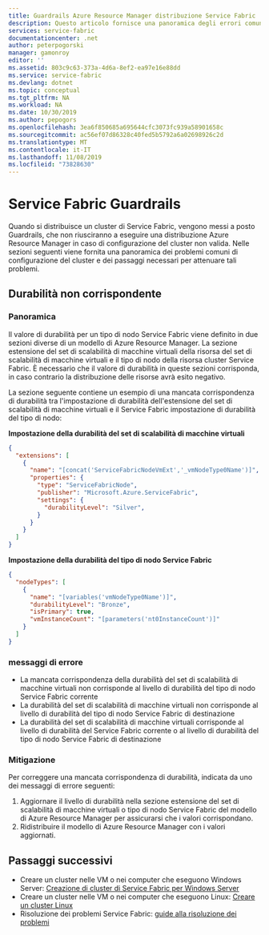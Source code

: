 ```yaml
---
title: Guardrails Azure Resource Manager distribuzione Service Fabric | Microsoft Docs
description: Questo articolo fornisce una panoramica degli errori comuni effettuati durante la distribuzione di un cluster di Service Fabric tramite Azure Resource Manager e come evitarli.
services: service-fabric
documentationcenter: .net
author: peterpogorski
manager: gamonroy
editor: ''
ms.assetid: 803c9c63-373a-4d6a-8ef2-ea97e16e88dd
ms.service: service-fabric
ms.devlang: dotnet
ms.topic: conceptual
ms.tgt_pltfrm: NA
ms.workload: NA
ms.date: 10/30/2019
ms.author: pepogors
ms.openlocfilehash: 3ea6f850685a695644cfc3073fc939a58901658c
ms.sourcegitcommit: ac56ef07d86328c40fed5b5792a6a02698926c2d
ms.translationtype: MT
ms.contentlocale: it-IT
ms.lasthandoff: 11/08/2019
ms.locfileid: "73828630"
---
```

# <a name="service-fabric-guardrails"></a>Service Fabric Guardrails 
Quando si distribuisce un cluster di Service Fabric, vengono messi a posto Guardrails, che non riusciranno a eseguire una distribuzione Azure Resource Manager in caso di configurazione del cluster non valida. Nelle sezioni seguenti viene fornita una panoramica dei problemi comuni di configurazione del cluster e dei passaggi necessari per attenuare tali problemi. 

## <a name="durability-mismatch"></a>Durabilità non corrispondente
### <a name="overview"></a>Panoramica
Il valore di durabilità per un tipo di nodo Service Fabric viene definito in due sezioni diverse di un modello di Azure Resource Manager. La sezione estensione del set di scalabilità di macchine virtuali della risorsa del set di scalabilità di macchine virtuali e il tipo di nodo della risorsa cluster Service Fabric. È necessario che il valore di durabilità in queste sezioni corrisponda, in caso contrario la distribuzione delle risorse avrà esito negativo.

La sezione seguente contiene un esempio di una mancata corrispondenza di durabilità tra l'impostazione di durabilità dell'estensione del set di scalabilità di macchine virtuali e il Service Fabric impostazione di durabilità del tipo di nodo:  

**Impostazione della durabilità del set di scalabilità di macchine virtuali**
```json 
{
  "extensions": [
    {
      "name": "[concat('ServiceFabricNodeVmExt','_vmNodeType0Name')]",
      "properties": {
        "type": "ServiceFabricNode",
        "publisher": "Microsoft.Azure.ServiceFabric",
        "settings": {
          "durabilityLevel": "Silver",
        }
      }
    }
  ]
}
```

**Impostazione della durabilità del tipo di nodo Service Fabric** 
```json
{
  "nodeTypes": [
    {
      "name": "[variables('vmNodeType0Name')]",
      "durabilityLevel": "Bronze",
      "isPrimary": true,
      "vmInstanceCount": "[parameters('nt0InstanceCount')]"
    }
  ]
}
```

### <a name="error-messages"></a>messaggi di errore
* La mancata corrispondenza della durabilità del set di scalabilità di macchine virtuali non corrisponde al livello di durabilità del tipo di nodo Service Fabric corrente
* La durabilità del set di scalabilità di macchine virtuali non corrisponde al livello di durabilità del tipo di nodo Service Fabric di destinazione
* La durabilità del set di scalabilità di macchine virtuali corrisponde al livello di durabilità del Service Fabric corrente o al livello di durabilità del tipo di nodo Service Fabric di destinazione 


### <a name="mitigation"></a>Mitigazione
Per correggere una mancata corrispondenza di durabilità, indicata da uno dei messaggi di errore seguenti:
1. Aggiornare il livello di durabilità nella sezione estensione del set di scalabilità di macchine virtuali o tipo di nodo Service Fabric del modello di Azure Resource Manager per assicurarsi che i valori corrispondano.
2. Ridistribuire il modello di Azure Resource Manager con i valori aggiornati.

## <a name="next-steps"></a>Passaggi successivi
* Creare un cluster nelle VM o nei computer che eseguono Windows Server: [Creazione di cluster di Service Fabric per Windows Server](service-fabric-cluster-creation-for-windows-server.md)
* Creare un cluster nelle VM o nei computer che eseguono Linux: [Creare un cluster Linux](service-fabric-cluster-creation-via-portal.md)
* Risoluzione dei problemi Service Fabric: [guide alla risoluzione dei problemi](https://github.com/Azure/Service-Fabric-Troubleshooting-Guides)
